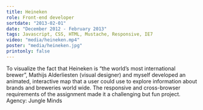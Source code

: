 ```yaml
---
title: Heineken
role: Front-end developer
sortdate: "2013-02-01"
date: "December 2012 - February 2013"
tags: Javascript, CSS, HTML, Mustache, Responsive, IE7
video: "media/heineken.mp4"
poster: "media/heineken.jpg"
printonly: false
---
```

To visualize the fact that Heineken is “the world’s most international brewer”, Mathijs Alderliesten (visual designer) and myself developed an animated, interactive map that a user could use to explore information about brands and breweries world wide. The responsive and cross-browser requirements of the assignment made it a challenging but fun project. Agency: Jungle Minds
